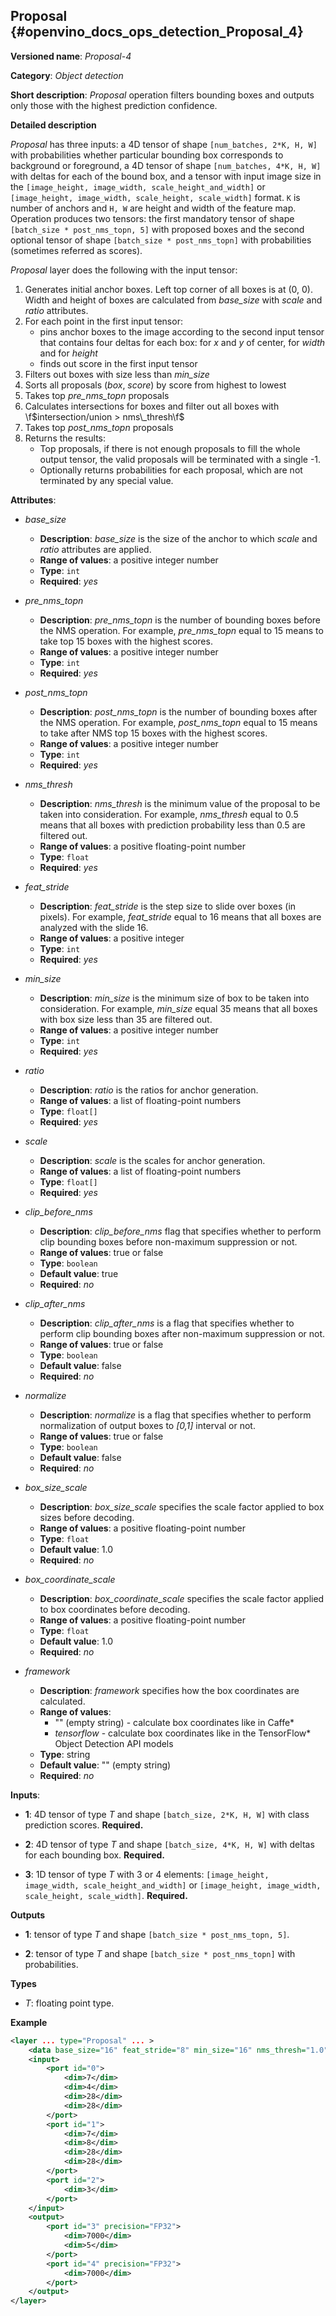 ## Proposal <a name="Proposal"></a> {#openvino_docs_ops_detection_Proposal_4}

**Versioned name**: *Proposal-4*

**Category**: *Object detection*

**Short description**: *Proposal* operation filters bounding boxes and outputs only those with the highest prediction confidence.

**Detailed description**

*Proposal* has three inputs: a 4D tensor of shape `[num_batches, 2*K, H, W]` with probabilities whether particular
bounding box corresponds to background or foreground, a 4D tensor of shape `[num_batches, 4*K, H, W]` with deltas for each
of the bound box, and a tensor with input image size in the `[image_height, image_width, scale_height_and_width]` or
`[image_height, image_width, scale_height, scale_width]` format. `K` is number of anchors and `H, W` are height and
width of the feature map. Operation produces two tensors:
the first mandatory tensor of shape `[batch_size * post_nms_topn, 5]` with proposed boxes and
the second optional tensor of shape `[batch_size * post_nms_topn]` with probabilities (sometimes referred as scores).

*Proposal* layer does the following with the input tensor:
1.  Generates initial anchor boxes. Left top corner of all boxes is at (0, 0). Width and height of boxes are calculated from *base_size* with *scale* and *ratio* attributes.
2.  For each point in the first input tensor:
    *   pins anchor boxes to the image according to the second input tensor that contains four deltas for each box: for *x* and *y* of center, for *width* and for *height*
    *   finds out score in the first input tensor
3.  Filters out boxes with size less than *min_size*
4.  Sorts all proposals (*box*, *score*) by score from highest to lowest
5.  Takes top *pre_nms_topn* proposals
6.  Calculates intersections for boxes and filter out all boxes with \f$intersection/union > nms\_thresh\f$
7.  Takes top *post_nms_topn* proposals
8.  Returns the results:
    *   Top proposals, if there is not enough proposals to fill the whole output tensor, the valid proposals will be terminated with a single -1.
    *   Optionally returns probabilities for each proposal, which are not terminated by any special value.

**Attributes**:

* *base_size*

  * **Description**: *base_size* is the size of the anchor to which *scale* and *ratio* attributes are applied.
  * **Range of values**: a positive integer number
  * **Type**: `int`
  * **Required**: *yes*

* *pre_nms_topn*
  * **Description**: *pre_nms_topn* is the number of bounding boxes before the NMS operation. For example, *pre_nms_topn* equal to 15 means to take top 15 boxes with the highest scores.
  * **Range of values**: a positive integer number
  * **Type**: `int`
  * **Required**: *yes*

* *post_nms_topn*
  * **Description**: *post_nms_topn* is the number of bounding boxes after the NMS operation. For example, *post_nms_topn* equal to 15 means to take after NMS top 15 boxes with the highest scores.
  * **Range of values**: a positive integer number
  * **Type**: `int`
  * **Required**: *yes*

* *nms_thresh*

  * **Description**: *nms_thresh* is the minimum value of the proposal to be taken into consideration. For example, *nms_thresh* equal to 0.5 means that all boxes with prediction probability less than 0.5 are filtered out.
  * **Range of values**: a positive floating-point number
  * **Type**: `float`
  * **Required**: *yes*

* *feat_stride*

  * **Description**: *feat_stride* is the step size to slide over boxes (in pixels). For example, *feat_stride* equal to 16 means that all boxes are analyzed with the slide 16.
  * **Range of values**: a positive integer
  * **Type**: `int`
  * **Required**: *yes*

* *min_size*

  * **Description**: *min_size* is the minimum size of box to be taken into consideration. For example, *min_size* equal 35 means that all boxes with box size less than 35 are filtered out.
  * **Range of values**: a positive integer number
  * **Type**: `int`
  * **Required**: *yes*

* *ratio*

  * **Description**: *ratio* is the ratios for anchor generation.
  * **Range of values**: a list of floating-point numbers
  * **Type**: `float[]`
  * **Required**: *yes*

* *scale*

  * **Description**: *scale* is the scales for anchor generation.
  * **Range of values**: a list of floating-point numbers
  * **Type**: `float[]`
  * **Required**: *yes*

* *clip_before_nms*

  * **Description**: *clip_before_nms* flag that specifies whether to perform clip bounding boxes before non-maximum suppression or not.
  * **Range of values**: true or false
  * **Type**: `boolean`
  * **Default value**: true
  * **Required**: *no*

* *clip_after_nms*

  * **Description**: *clip_after_nms* is a flag that specifies whether to perform clip bounding boxes after non-maximum suppression or not.
  * **Range of values**: true or false
  * **Type**: `boolean`
  * **Default value**: false
  * **Required**: *no*

* *normalize*

  * **Description**: *normalize* is a flag that specifies whether to perform normalization of output boxes to *[0,1]* interval or not.
  * **Range of values**: true or false
  * **Type**: `boolean`
  * **Default value**: false
  * **Required**: *no*

* *box_size_scale*

  * **Description**: *box_size_scale* specifies the scale factor applied to box sizes before decoding.
  * **Range of values**: a positive floating-point number
  * **Type**: `float`
  * **Default value**: 1.0
  * **Required**: *no*

* *box_coordinate_scale*

  * **Description**: *box_coordinate_scale* specifies the scale factor applied to box coordinates before decoding.
  * **Range of values**: a positive floating-point number
  * **Type**: `float`
  * **Default value**: 1.0
  * **Required**: *no*

* *framework*

  * **Description**: *framework* specifies how the box coordinates are calculated.
  * **Range of values**:
    * "" (empty string) - calculate box coordinates like in Caffe*
    * *tensorflow* - calculate box coordinates like in the TensorFlow* Object Detection API models
  * **Type**: string
  * **Default value**: "" (empty string)
  * **Required**: *no*

**Inputs**:

*   **1**: 4D tensor of type *T* and shape `[batch_size, 2*K, H, W]` with class prediction scores. **Required.**

*   **2**: 4D tensor of type *T* and shape `[batch_size, 4*K, H, W]` with deltas for each bounding box. **Required.**

*   **3**: 1D tensor of type *T* with 3 or 4 elements:  `[image_height, image_width, scale_height_and_width]` or `[image_height, image_width, scale_height, scale_width]`. **Required.**

**Outputs**

*   **1**: tensor of type *T* and shape `[batch_size * post_nms_topn, 5]`.

*   **2**: tensor of type *T* and shape `[batch_size * post_nms_topn]` with probabilities.

**Types**

* *T*: floating point type.

**Example**

```xml
<layer ... type="Proposal" ... >
    <data base_size="16" feat_stride="8" min_size="16" nms_thresh="1.0" normalize="0" post_nms_topn="1000" pre_nms_topn="1000" ratio="1" scale="1,2"/>
    <input>
        <port id="0">
            <dim>7</dim>
            <dim>4</dim>
            <dim>28</dim>
            <dim>28</dim>
        </port>
        <port id="1">
            <dim>7</dim>
            <dim>8</dim>
            <dim>28</dim>
            <dim>28</dim>
        </port>
        <port id="2">
            <dim>3</dim>
        </port>
    </input>
    <output>
        <port id="3" precision="FP32">
            <dim>7000</dim>
            <dim>5</dim>
        </port>
        <port id="4" precision="FP32">
            <dim>7000</dim>
        </port>
    </output>
</layer>
```
